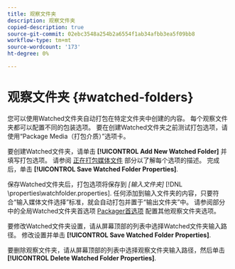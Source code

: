 ```yaml
---
title: 观察文件夹
description: 观察文件夹
copied-description: true
source-git-commit: 02ebc3548a254b2a6554f1ab34afbb3ea5f09bb8
workflow-type: tm+mt
source-wordcount: '173'
ht-degree: 0%

---
```


# 观察文件夹 {#watched-folders}

您可以使用Watched文件夹自动打包在特定文件夹中创建的内容。 每个观察文件夹都可以配置不同的包装选项。 要在创建Watched文件夹之前测试打包选项，请使用“Package Media（打包介质）”选项卡。

要创建Watched文件夹，请单击 **[!UICONTROL Add New Watched Folder]** 并填写打包选项。 请参阅 [正在打包媒体文件](../../aaxs-protecting-content/content-packaging-media-files/content-packaging-media-files-overview.md) 部分以了解每个选项的描述。 完成后，单击 **[!UICONTROL Save Watched Folder Properties]**.

保存Watched文件夹后，打包选项将保存到 *[输入文件夹]* [!DNL \properties\watchfolder.properties]. 任何添加到输入文件夹的内容，只要符合“输入媒体文件选择”标准，就会自动打包并置于“输出文件夹”中。 请参阅部分中的全局Watched文件夹首选项 [Packager首选项](../../aaxs-reference-implementations/fam-air-app-usage/initial-fam-setup-set-prefs/initial-fam-setup-pkg-prefs.md) 配置其他观察文件夹选项。

要修改Watched文件夹设置，请从屏幕顶部的列表中选择Watched文件夹输入路径。 修改设置并单击 **[!UICONTROL Save Watched Folder Properties]**.

要删除观察文件夹，请从屏幕顶部的列表中选择观察文件夹输入路径，然后单击 **[!UICONTROL Delete Watched Folder Properties]**.
